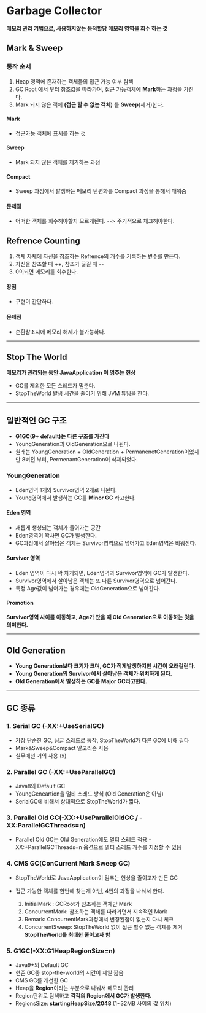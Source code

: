 # Garbage Collector
**메모리 관리 기법으로, 사용하지않는 동적할당 메모리 영역을 회수 하는 것**

## Mark & Sweep

### 동작 순서
1. Heap 영역에 존재하는 객체들의 접근 가능 여부 탐색
2. GC Root 에서 부터 참조값을 따라가며, 접근 가능객체에 **Mark**하는 과정을 가진다.
3. Mark 되지 않은 객체 **(접근 할 수 없는 객체)** 를 **Sweep**(제거)한다.

#### Mark 
- 접근가능 객체에 표시를 하는 것

#### Sweep
- Mark 되지 않은 객체를 제거하는 과정

#### Compact
- Sweep 과정에서 발생하는 메모리 단편화를 Compact 과정을 통해서 매워줌

#### 문제점
- 어떠한 객체를 회수해야할지 모르게된다. --> 주기적으로 체크해야한다.

## Refrence Counting
1. 객체 자체에 자신을 참조하는 Refrence의 개수를 기록하는 변수를 만든다.
2. 자신을 참조할 때 ++, 참조가 끊길 때 --
3. 0이되면 메모리를 회수한다.

#### 장점
-  구현이 간단하다.

#### 문제점
- 순환참조시에 메모리 해제가 불가능하다.

***
## Stop The World
**메모리가 관리되는 동안 JavaApplication 이 멈추는 현상**
- GC를 제외한 모든 스레드가 멈춘다.
- StopTheWorld 발생 시간을 줄이기 위해 JVM 튜닝을 한다.
***
## 일반적인 GC 구조
- **G1GC(9+ default)는 다른 구조를 가진다**
- YoungGeneration과 OldGeneration으로 나뉜다.
- 원래는 YoungGeneration + OldGeneration + PermanenetGeneration이었지만
  8버전 부터, PermenantGeneration이 삭제되었다.

### YoungGeneration
- Eden영역 1개와 Survivor영역 2개로 나뉜다.
- Young영역에서 발생하는 GC를 **Minor GC** 라고한다.

#### Eden 영역
- 새롭게 생성되는 객체가 들어가는 공간
- Eden영역이 꽉차면 GC가 발생한다.
- GC과정에서 살아남은 객체는 Survivor영역으로 넘어가고 Eden영역은 비워진다.

#### Survivor 영역
- Eden 영역이 다시 꽉 차게되면, Eden영역과 Survivor영역에 GC가 발생한다.
- Survivor영역에서 살아남은 객체는 또 다른 Survivor영역으로 넘어간다.
- 특정 Age값이 넘어가는 경우에는 OldGeneration으로 넘어간다.

#### Promotion
**Survivor영역 사이를 이동하고, Age가 찼을 때 Old Generation으로 이동하는 것을 의미한다.**

***

## Old Generation
- **Young Generation보다 크기가 크며, GC가 적게발생하지만 시간이 오래걸린다.**
- **Young Generation의 Survivor에서 살아남은 객체가 위치하게 된다.**
- **Old Generation에서 발생하는 GC를 Major GC라고한다.**

***

## GC 종류
### 1. Serial GC (-XX:+UseSerialGC)
- 가장 단순한 GC, 싱글 스레드로 동작, StopTheWorld가 다른 GC에 비해 길다
- Mark&Sweep&Compact 알고리즘 사용 
- 실무에선 거의 사용 (x)

### 2. Parallel GC (-XX:+UseParallelGC)
- Java8의 Default GC
- YoungGeneartion을 멀티 스레드 방식 (Old Generation은 아님)
- SerialGC에 비해서 상대적으로 StopTheWorld가 짧다.

### 3. Parallel Old GC(-XX:+UseParallelOldGC / -XX:ParallelGCThreads=n)
- Parallel Old GC는 Old Generation에도 멀티 스레드 적용
-XX:+ParallelGCThreads=n 옵션으로 멀티 스레드 개수를 지정할 수 있음

### 4. CMS GC(ConCurrent Mark Sweep GC)
- StopTheWorld로 JavaApplication이 멈추는 현상을 줄이고자 만든 GC
- 접근 가능한 객체를 한번에 찾는게 아닌, 4번의 과정을 나눠서 한다.
    
    1. InitialMark : GCRoot가 참조하는 객체만 Mark
    2. ConcurrentMark: 참조하는 객체를 따라가면서 지속적인 Mark
    3. Remark: ConcurrentMark과정에서 변경된점이 없는지 다시 체크
    4. ConcurrentSweep: StopTheWorld 없이 접근 할수 없는 객체를 제거
**StopTheWorld를 최대한 줄이고자 함**

### 5. G1GC(-XX:G1HeapRegionSize=n)
- Java9+의 Default GC
- 현존 GC중 stop-the-world의 시간이 제일 짧음
- CMS GC를 개선한 GC
- Heap을 **Region**이라는 부분으로 나눠서 메모리 관리
- Region단위로 탐색하고 **각각의 Region에서 GC가 발생한다.**
- RegionsSize: **startingHeapSize/2048** (1~32MB 사이의 값 위치)
